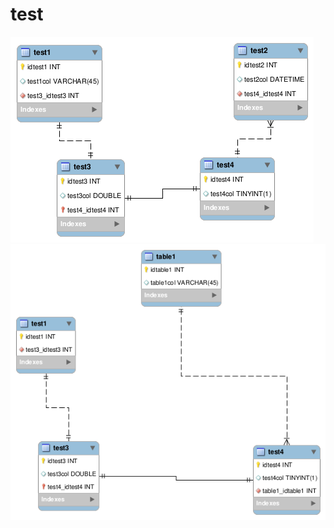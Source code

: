 <!--Don't Edit README.md, but EDIT README.hbs -->

# test

![test1.png](build/preview/test1.png)
![test2.png](build/preview/test2.png)
